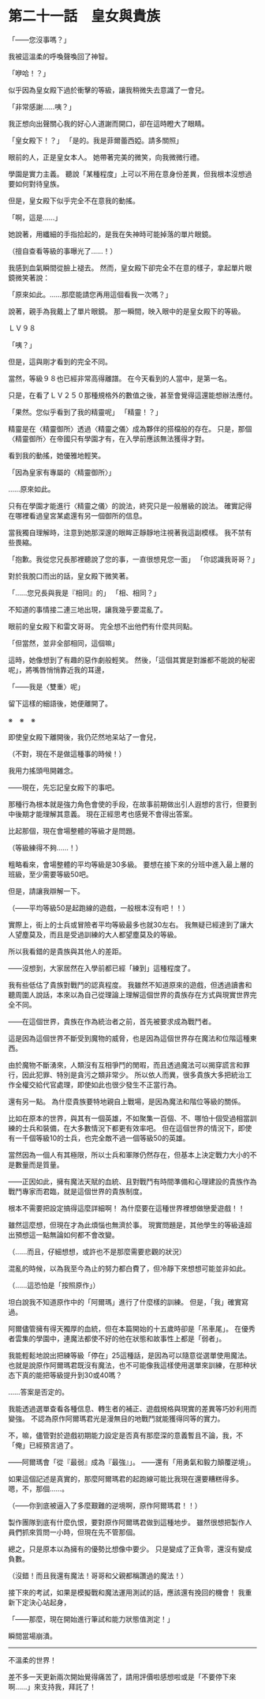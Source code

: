 # 第二十一話　皇女與貴族

「――您沒事嗎？」

我被這溫柔的呼喚聲喚回了神智。

「咿哈！？」

似乎因為皇女殿下過於衝擊的等級，讓我稍微失去意識了一會兒。

「非常感謝……咦？」

我正想向出聲關心我的好心人道謝而開口，卻在這時瞪大了眼睛。

「皇女殿下！？」
「是的。我是菲爾蕾西婭。請多關照」

眼前的人，正是皇女本人。
她帶著完美的微笑，向我微微行禮。

學園是實力主義。
聽說「某種程度」上可以不用在意身份差異，但我根本沒想過要如何對待皇族。

但是，皇女殿下似乎完全不在意我的動搖。

「啊，這是……」

她說著，用纖細的手指拾起的，是我在失神時可能掉落的單片眼鏡。

（擅自查看等級的事曝光了……！）

我感到血氣瞬間從臉上褪去。
然而，皇女殿下卻完全不在意的樣子，拿起單片眼鏡微笑著說：

「原來如此。……那麼能請您再用這個看我一次嗎？」

說著，親手為我戴上了單片眼鏡。
那一瞬間，映入眼中的是皇女殿下的等級。

ＬＶ９８

「咦？」

但是，這與剛才看到的完全不同。

當然，等級９８也已經非常高得離譜。
在今天看到的人當中，是第一名。

只是，在看了ＬＶ２５０那種規格外的數值之後，甚至會覺得這還能想辦法應付。

「果然。您似乎看到了我的精靈呢」
「精靈！？」

精靈是在〈精靈御所〉透過〈精靈之儀〉成為夥伴的搭檔般的存在。
只是，那個〈精靈御所〉在帝國只有學園才有，在入學前應該無法獲得才對。

看到我的動搖，她優雅地輕笑。

「因為皇家有專屬的〈精靈御所〉」

……原來如此。

只有在學園才能進行〈精靈之儀〉的說法，終究只是一般層級的說法。
確實記得在哪裡看過皇宮某處還有另一個御所的信息。

當我獨自理解時，注意到她那深邃的眼眸正靜靜地注視著我這副模樣。
我不禁有些畏縮。

「抱歉。我從您兄長那裡聽說了您的事，一直很想見您一面」
「你認識我哥哥？」

對於我脫口而出的話，皇女殿下微笑著。

「……您兄長與我是『相同』的」
「相、相同？」

不知道的事情接二連三地出現，讓我幾乎要混亂了。

眼前的皇女殿下和雷文哥哥。
完全想不出他們有什麼共同點。

「但當然，並非全部相同，這個嘛」

這時，她像想到了有趣的惡作劇般輕笑。
然後，「這個其實是對誰都不能說的秘密呢」，將嘴唇悄悄靠近我的耳邊，

「――我是〈雙重〉呢」

留下這樣的細語後，她便離開了。

※　※　※

即使皇女殿下離開後，我仍茫然地呆站了一會兒，

（不對，現在不是做這種事的時候！）

我用力搖頭甩開雜念。

――現在，先忘記皇女殿下的事吧。

那種行為根本就是強力角色會使的手段，在故事前期做出引人遐想的言行，但要到中後期才能理解其意義。
現在正經思考也感覺不會得出答案。

比起那個，現在會場整體的等級才是問題。

（等級練得不夠……！）

粗略看來，會場整體的平均等級是30多級。
要想在接下來的分班中進入最上層的班級，至少需要等級50吧。

但是，請讓我辯解一下。

（――平均等級50是起跑線的遊戲，一般根本沒有吧！！）

實際上，街上的士兵或冒險者平均等級最多也就30左右。
我無疑已經達到了讓大人望塵莫及，而且是受過訓練的大人都望塵莫及的等級。

所以我看錯的是貴族與其他人的差距。

――沒想到，大家居然在入學前都已經「練到」這種程度了。

我有些低估了貴族對戰鬥的認真程度。
我雖然不知道原來的遊戲，但透過讀書和聽周圍人說話，本來以為自己從理論上理解這個世界的貴族存在方式與現實世界完全不同。

――在這個世界，貴族在作為統治者之前，首先被要求成為戰鬥者。

這是因為這個世界不斷受到魔物的威脅，也是因為這個世界存在魔法和位階這種東西。

由於魔物不斷湧來，人類沒有互相爭鬥的閒暇，而且透過魔法可以揭穿謊言和罪行，因此犯罪、特別是貪污之類非常少。
所以依人而異，很多貴族大多把統治工作全權交給代官處理，即使如此也很少發生不正當行為。

還有另一點。
為什麼貴族要特地親自上戰場，是因為魔法和階位等級的關係。

比如在原本的世界，與其有一個英雄，不如聚集一百個、不、哪怕十個受過相當訓練的士兵和裝備，在大多數情況下都更有效率吧。
但在這個世界的情況下，即使有一千個等級10的士兵，也完全敵不過一個等級50的英雄。

當然因為一個人有其極限，所以士兵和軍隊仍然存在，但基本上決定戰力大小的不是數量而是質量。

――正因如此，擁有魔法天賦的血統、且對戰鬥有時間準備和心理建設的貴族作為戰鬥專家而君臨，就是這個世界的貴族制度。

根本不需要把設定搞得這麼詳細啊！
為什麼要在這種世界裡想做戀愛遊戲！！

雖然這麼想，但現在才為此煩惱也無濟於事。
現實問題是，其他學生的等級遠超出預想這一點無論如何都不會改變。

（……而且，仔細想想，或許也不是那麼需要悲觀的狀況）

混亂的時候，以為我至今為止的努力都白費了，但冷靜下來想想可能並非如此。

（……這恐怕是「按照原作」）

坦白說我不知道原作中的「阿爾瑪」進行了什麼樣的訓練。
但是，「我」確實寫過。

阿爾儘管擁有得天獨厚的血統，但在本篇開始的十五歲時卻是「吊車尾」。
在優秀者雲集的學園中，連魔法都使不好的他在狀態和故事性上都是「弱者」。

我能輕鬆地說出把練等級「停在」25這種話，是因為可以隨意從選單使用魔法。
也就是說原作阿爾瑪君既沒有魔法，也不可能像我這樣使用選單來訓練，在那种状态下真的能把等級提升到30或40嗎？

……答案是否定的。

我能透過選單查看各種信息、轉生者的補正、遊戲規格與現實的差異等巧妙利用而變強。
不認為原作阿爾瑪君光是漫無目的地戰鬥就能獲得同等的實力。

不，嘛，儘管對於遊戲初期能力設定是否真有那麼深的意義暫且不論，我，不「俺」已經預言過了。

――阿爾瑪會「從『最弱』成為『最強』」。
――還有「用勇氣和毅力顛覆逆境」。

如果這個記述是真實的，那麼阿爾瑪君的起跑線可能比我現在還要糟糕得多。
嗯，不，那個……。

（――你到底被逼入了多麼艱難的逆境啊，原作阿爾瑪君！！）

製作團隊到底有什麼仇恨，要對原作阿爾瑪君做到這種地步。
雖然很想把製作人員們抓來質問一小時，但現在先不管那個。

總之，只是原本以為擁有的優勢比想像中要少。
只是變成了正負零，還沒有變成負數。

（沒錯！而且我還有魔法！哥哥和父親都稱讚過的魔法！）

接下來的考試，如果是模擬戰和魔法運用測試的話，應該還有挽回的機會！
我重新下定決心站起身，

「――那麼，現在開始進行筆試和能力狀態值測定！」

瞬間當場崩潰。

---

不溫柔的世界！

差不多一天更新兩次開始覺得痛苦了，請用評價啦感想啦或是「不要停下來啊……」來支持我，拜託了！